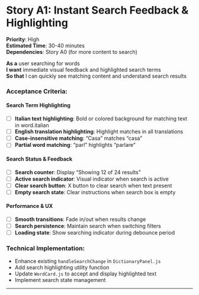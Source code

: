 # Story A1: Instant Search Feedback & Highlighting

**Priority**: High  
**Estimated Time**: 30-40 minutes  
**Dependencies**: Story A0 (for more content to search)

**As a** user searching for words  
**I want** immediate visual feedback and highlighted search terms  
**So that** I can quickly see matching content and understand search results

### **Acceptance Criteria:**

#### **Search Term Highlighting**

- [ ] **Italian text highlighting**: Bold or colored background for matching text in word.italian
- [ ] **English translation highlighting**: Highlight matches in all translations
- [ ] **Case-insensitive matching**: “Casa” matches “casa”
- [ ] **Partial word matching**: “parl” highlights “parlare”

#### **Search Status & Feedback**

- [ ] **Search counter**: Display “Showing 12 of 24 results”
- [ ] **Active search indicator**: Visual indicator when search is active
- [ ] **Clear search button**: X button to clear search when text present
- [ ] **Empty search state**: Clear instructions when search box is empty

#### **Performance & UX**

- [ ] **Smooth transitions**: Fade in/out when results change
- [ ] **Search persistence**: Maintain search when switching filters
- [ ] **Loading state**: Show searching indicator during debounce period

### **Technical Implementation:**

- Enhance existing `handleSearchChange` in `DictionaryPanel.js`
- Add search highlighting utility function
- Update `WordCard.js` to accept and display highlighted text
- Implement search state management

-----

